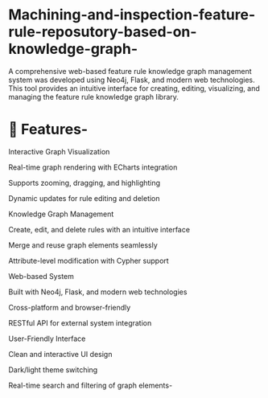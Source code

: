 # Machining-and-inspection-feature-rule-reposutory-based-on-knowledge-graph-
A comprehensive web-based feature rule knowledge graph management system was developed using Neo4j, Flask, and modern web technologies. This tool provides an intuitive interface for creating, editing, visualizing, and managing the feature rule knowledge graph library.

# 🚀 Features-

Interactive Graph Visualization

Real-time graph rendering with ECharts integration

Supports zooming, dragging, and highlighting

Dynamic updates for rule editing and deletion

Knowledge Graph Management

Create, edit, and delete rules with an intuitive interface

Merge and reuse graph elements seamlessly

Attribute-level modification with Cypher support

Web-based System

Built with Neo4j, Flask, and modern web technologies

Cross-platform and browser-friendly

RESTful API for external system integration

User-Friendly Interface

Clean and interactive UI design

Dark/light theme switching

Real-time search and filtering of graph elements-
